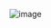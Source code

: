 ![image](https://user-images.githubusercontent.com/31981663/214847883-ef331e75-61e6-4413-8c9b-0c2418bc177f.png)
